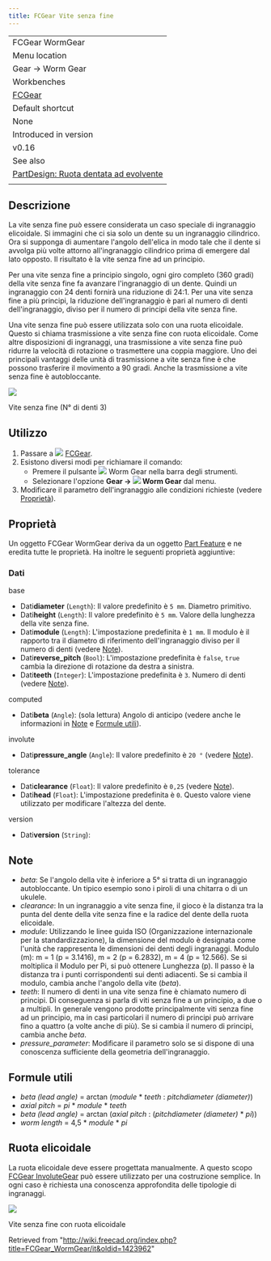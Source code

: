 ```yaml
---
title: FCGear Vite senza fine
---
```


|                                                                                                    |
| -------------------------------------------------------------------------------------------------- |
| FCGear WormGear                                                                                    |
| Menu location                                                                                      |
| Gear → Worm Gear                                                                                   |
| Workbenches                                                                                        |
| [FCGear](/FCGear_Workbench/it "FCGear Workbench/it")                                               |
| Default shortcut                                                                                   |
| None                                                                                               |
| Introduced in version                                                                              |
| v0.16                                                                                              |
| See also                                                                                           |
| [PartDesign: Ruota dentata ad evolvente](/PartDesign_InvoluteGear/it "PartDesign InvoluteGear/it") |
|                                                                                                    |

## Descrizione

La vite senza fine può essere considerata un caso speciale di ingranaggio elicoidale. Si immagini che ci sia solo un dente su un ingranaggio cilindrico. Ora si supponga di aumentare l'angolo dell'elica in modo tale che il dente si avvolga più volte attorno all'ingranaggio cilindrico prima di emergere dal lato opposto. Il risultato è la vite senza fine ad un principio.

Per una vite senza fine a principio singolo, ogni giro completo (360 gradi) della vite senza fine fa avanzare l'ingranaggio di un dente. Quindi un ingranaggio con 24 denti fornirà una riduzione di 24:1. Per una vite senza fine a più principi, la riduzione dell'ingranaggio è pari al numero di denti dell'ingranaggio, diviso per il numero di principi della vite senza fine.

Una vite senza fine può essere utilizzata solo con una ruota elicoidale. Questo si chiama trasmissione a vite senza fine con ruota elicoidale. Come altre disposizioni di ingranaggi, una trasmissione a vite senza fine può ridurre la velocità di rotazione o trasmettere una coppia maggiore. Uno dei principali vantaggi delle unità di trasmissione a vite senza fine è che possono trasferire il movimento a 90 gradi. Anche la trasmissione a vite senza fine è autobloccante.

![](/images/Worm-Gear_example.png)

Vite senza fine (N° di denti 3)

## Utilizzo

1. Passare a ![](/images/FCGear_workbench_icon.svg) [FCGear](/FCGear_Workbench/it "FCGear Workbench/it").
2. Esistono diversi modi per richiamare il comando:
   - Premere il pulsante ![](/images/FCGear_WormGear.svg) Worm Gear nella barra degli strumenti.
   - Selezionare l'opzione **Gear → ![](/images/FCGear_WormGear.svg) Worm Gear** dal menu.
3. Modificare il parametro dell'ingranaggio alle condizioni richieste (vedere [Proprietà](#Proprietà)).

## Proprietà

Un oggetto FCGear WormGear deriva da un oggetto [Part Feature](/index.php?title=Part_Feature/IT&action=edit&redlink=1 "Part Feature/IT (page does not exist)") e ne eredita tutte le proprietà. Ha inoltre le seguenti proprietà aggiuntive:

### Dati

base

- Dati**diameter** (`Length`): Il valore predefinito è `5 mm`. Diametro primitivo.
- Dati**height** (`Length`): Il valore predefinito è `5 mm`. Valore della lunghezza della vite senza fine.
- Dati**module** (`Length`): L'impostazione predefinita è `1 mm`. Il modulo è il rapporto tra il diametro di riferimento dell'ingranaggio diviso per il numero di denti (vedere [Note](#Note)).
- Dati**reverse_pitch** (`Bool`): L'impostazione predefinita è `false`, `true` cambia la direzione di rotazione da destra a sinistra.
- Dati**teeth** (`Integer`): L'impostazione predefinita è `3`. Numero di denti (vedere [Note](#Note)).

computed

- Dati**beta** (`Angle`): (sola lettura) Angolo di anticipo (vedere anche le informazioni in [Note](#Note) e [Formule utili](#Formule_utili)).

involute

- Dati**pressure_angle** (`Angle`): Il valore predefinito è `20 °` (vedere [Note](#Note)).

tolerance

- Dati**clearance** (`Float`): Il valore predefinito è `0,25` (vedere [Note](#Note)).
- Dati**head** (`Float`): L'impostazione predefinita è `0`. Questo valore viene utilizzato per modificare l'altezza del dente.

version

- Dati**version** (`String`):

## Note

- _beta_: Se l'angolo della vite è inferiore a 5° si tratta di un ingranaggio autobloccante. Un tipico esempio sono i piroli di una chitarra o di un ukulele.
- _clearance_: In un ingranaggio a vite senza fine, il gioco è la distanza tra la punta del dente della vite senza fine e la radice del dente della ruota elicoidale.
- _module_: Utilizzando le linee guida ISO (Organizzazione internazionale per la standardizzazione), la dimensione del modulo è designata come l'unità che rappresenta le dimensioni dei denti degli ingranaggi. Modulo (m): m = 1 (p = 3.1416), m = 2 (p = 6.2832), m = 4 (p = 12.566). Se si moltiplica il Modulo per Pi, si può ottenere Lunghezza (p). Il passo è la distanza tra i punti corrispondenti sui denti adiacenti. Se si cambia il modulo, cambia anche l'angolo della vite (_beta_).
- _teeth_: Il numero di denti in una vite senza fine è chiamato numero di principi. Di conseguenza si parla di viti senza fine a un principio, a due o a multipli. In generale vengono prodotte principalmente viti senza fine ad un principio, ma in casi particolari il numero di principi può arrivare fino a quattro (a volte anche di più). Se si cambia il numero di principi, cambia anche _beta_.
- _pressure_parameter_: Modificare il parametro solo se si dispone di una conoscenza sufficiente della geometria dell'ingranaggio.

## Formule utili

- _beta (lead angle)_ = arctan (_module_ \* *teeth* : _pitchdiameter (diameter)_)
- _axial pitch_ = _pi_ \* _module_ \* _teeth_
- _beta (lead angle)_ = arctan (*axial pitch* : (_pitchdiameter (diameter)_ \* _pi_))
- _worm length_ = 4,5 \* _module_ \* _pi_

## Ruota elicoidale

La ruota elicoidale deve essere progettata manualmente. A questo scopo [FCGear InvoluteGear](/FCGear_InvoluteGear/it "FCGear InvoluteGear/it") può essere utilizzato per una costruzione semplice. In ogni caso è richiesta una conoscenza approfondita delle tipologie di ingranaggi.

![](/images/Worm-Gear_example3.png)

Vite senza fine con ruota elicoidale

Retrieved from "<http://wiki.freecad.org/index.php?title=FCGear_WormGear/it&oldid=1423962>"
